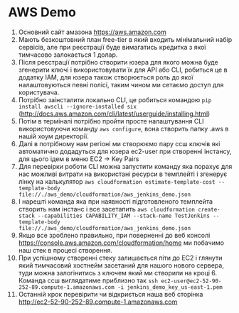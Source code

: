 # AWS Demo
 1. Основний сайт амазона https://aws.amazon.com
 2. Мають безкоштовний план free-tier в який входить мінімальний набір сервісів, але при реєстрації буде вимагатись кредитка з якої тимчасово залокається 1 долар.
 3. Після реєстрації потрібно створити юзера для якого можна буде згенерити ключі і використовувати їх для АРІ або CLI, робиться це в додатку IAM, для юзера також створюється роль до якої налаштовуються певні полісі, таким чином ми сетаємо доступ для користувача.
 4. Потрібно заінсталити локально CLI, це робиться командою `pip install awscli --ignore-installed six` (http://docs.aws.amazon.com/cli/latest/userguide/installing.html)
 5. Потім в терміналі потрібно пройти просте налаштування CLI використовуючи команду `aws configure`, вона створить папку .aws в нашій хоум директорії.
 6. Далі в потрібному нам регіоні ми створюємо пару ссш ключів які автоматично додадуться для юзера ec2-user при створенні інстансу, для цього ідем в меню EC2 -> Key Pairs
 7. Для перевірки роботи CLI можна запустити команду яка порахує для нас можливі витрати на використані ресурси в темплейті і згенерує лінку на калькулятор `aws cloudformation estimate-template-cost --template-body file://./aws_demo/cloudformation/aws_jenkins_demo.json`
 8. І нарешті команда яка при наявності підготовленого темплейта створить нам інстанс і все засетапить `aws cloudformation create-stack --capabilities CAPABILITY_IAM --stack-name TestJenkins --template-body file://./aws_demo/cloudformation/aws_jenkins_demo.json`
 9. Якщо все зроблено правильно, при поверненні до веб консолі https://console.aws.amazon.com/cloudformation/home ми побачимо наш стек в процесі створення.
 10. При успішному створенні стеку залишається піти до EC2 і глянути який тимчасовий хостнейм засетаний для нашого нового сервера, туди можна залогінитись з ключем який ми створили на кроці 6. Команда ссш виглядатиме приблизно так `ssh ec2-user@ec2-52-90-252-89.compute-1.amazonaws.com -i jenkins_demo_key_us-east-1.pem`
 11. Останній крок перевірити чи відкриється наша веб сторінка http://ec2-52-90-252-89.compute-1.amazonaws.com
